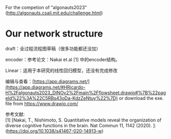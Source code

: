For the competion of "algonauts2023"(http://algonauts.csail.mit.edu/challenge.html)

# Our network structure
draft：全过程流程图草稿（很多功能都还没加）  

encoder：参考论文：Nakai et.al [1] 中的encoder结构。  

Linear：适用于本研究的线性回归模型，还没有完成修改  

编辑与查看：[https://app.diagrams.net/](https://app.diagrams.net/#HRicardo-H%2Falgonauts2023_DINOv2%2Fmain%2Fflowsheet.drawio#%7B%22pageId%22%3A%22C5RBs43oDa-KdzZeNtuy%22%7D)  or  download the exe. file from https://www.drawio.com/

参考文献:  
[1] [Nakai, T., Nishimoto, S. Quantitative models reveal the organization of diverse cognitive functions in the brain. Nat Commun 11, 1142 (2020). ]:(https://doi.org/10.1038/s41467-020-14913-w)
